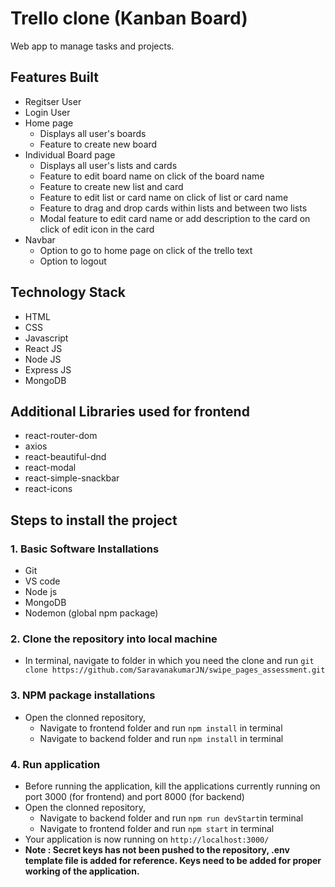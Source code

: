 # Trello clone (Kanban Board)
Web app to manage tasks and projects.

## Features Built
- Regitser User
- Login User
- Home page
    - Displays all user's boards
    - Feature to create new board
- Individual Board page
    - Displays all user's lists and cards
    - Feature to edit board name on click of the board name
    - Feature to create new list and card
    - Feature to edit list or card name on click of list or card name
    - Feature to drag and drop cards within lists and between two lists
    - Modal feature to edit card name or add description to the card on click of edit icon in the card
- Navbar
    - Option to go to home page on click of the trello text
    - Option to logout

## Technology Stack
- HTML
- CSS
- Javascript
- React JS
- Node JS
- Express JS
- MongoDB

## Additional Libraries used for frontend
- react-router-dom
- axios
- react-beautiful-dnd
- react-modal
- react-simple-snackbar
- react-icons

## Steps to install the project
### 1. Basic Software Installations
- Git
- VS code
- Node js
- MongoDB
- Nodemon (global npm package)

### 2. Clone the repository into local machine
- In terminal, navigate to folder in which you need the clone and run `git clone https://github.com/SaravanakumarJN/swipe_pages_assessment.git`

### 3. NPM package installations
- Open the clonned repository,
    - Navigate to frontend folder and run `npm install` in terminal
    - Navigate to backend folder and run `npm install` in terminal
 
### 4. Run application
- Before running the application, kill the applications currently running on port 3000 (for frontend) and port 8000 (for backend)
- Open the clonned repository,
    - Navigate to backend folder and run `npm run devStart`in terminal
    - Navigate to frontend folder and run `npm start` in terminal
- Your application is now running on `http://localhost:3000/`
- **Note : Secret keys has not been pushed to the repository, .env template file is added for reference. Keys need to be added for proper working of the application.**

